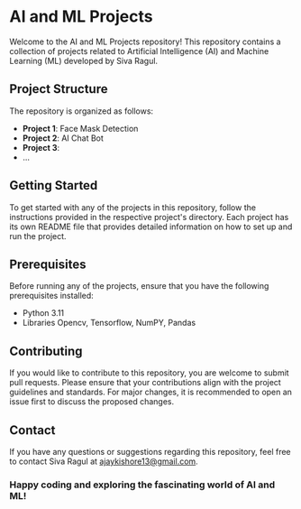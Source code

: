# AI and ML Projects

Welcome to the AI and ML Projects repository! This repository contains a collection of projects related to Artificial Intelligence (AI) and Machine Learning (ML) developed by Siva Ragul.

## Project Structure

The repository is organized as follows:

- **Project 1**: Face Mask Detection
- **Project 2**: AI Chat Bot
- **Project 3**: 
- ...

## Getting Started

To get started with any of the projects in this repository, follow the instructions provided in the respective project's directory. Each project has its own README file that provides detailed information on how to set up and run the project.

## Prerequisites

Before running any of the projects, ensure that you have the following prerequisites installed:

- Python 3.11
- Libraries Opencv, Tensorflow, NumPY, Pandas

## Contributing

If you would like to contribute to this repository, you are welcome to submit pull requests. Please ensure that your contributions align with the project guidelines and standards. For major changes, it is recommended to open an issue first to discuss the proposed changes.

## Contact

If you have any questions or suggestions regarding this repository, feel free to contact Siva Ragul at ajaykishore13@gmail.com.

### Happy coding and exploring the fascinating world of AI and ML!
